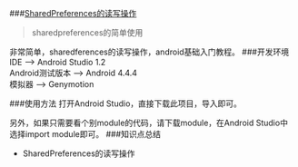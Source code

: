 ###[SharedPreferences的读写操作](https://github.com/castial/android-samples/tree/master/sharedpreferences)
>sharedpreferences的简单使用

非常简单，sharedferences的读写操作，android基础入门教程。
###开发环境
IDE --> Android Studio 1.2  
Android测试版本 --> Android 4.4.4  
模拟器 --> Genymotion

###使用方法
打开Android Studio，直接下载此项目，导入即可。  

另外，如果只需要看个别module的代码，请下载module，在Android Studio中选择import module即可。
###知识点总结
* SharedPreferences的读写操作